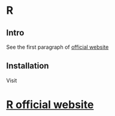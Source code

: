 # R
## Intro
See the first paragraph of [official website](#R-official-website)
## Installation
Visit

# [R official website](https://www.r-project.org/)


